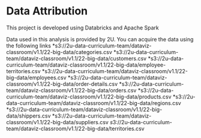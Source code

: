 # Data Attribution
This project is developed using Databricks and Apache Spark

Data used in this analysis is provided by 2U. You can acquire the data using the following links
  *s3://2u-data-curriculum-team/dataviz-classroom/v1.1/22-big-data/categories.csv
  *s3://2u-data-curriculum-team/dataviz-classroom/v1.1/22-big-data/customers.csv
  *s3://2u-data-curriculum-team/dataviz-classroom/v1.1/22-big-data/employee-territories.csv
  *s3://2u-data-curriculum-team/dataviz-classroom/v1.1/22-big-data/employees.csv
  *s3://2u-data-curriculum-team/dataviz-classroom/v1.1/22-big-data/order-details.csv
  *s3://2u-data-curriculum-team/dataviz-classroom/v1.1/22-big-data/orders.csv
  *s3://2u-data-curriculum-team/dataviz-classroom/v1.1/22-big-data/products.csv
  *s3://2u-data-curriculum-team/dataviz-classroom/v1.1/22-big-data/regions.csv
  *s3://2u-data-curriculum-team/dataviz-classroom/v1.1/22-big-data/shippers.csv
  *s3://2u-data-curriculum-team/dataviz-classroom/v1.1/22-big-data/suppliers.csv
  *s*3://2u-data-curriculum-team/dataviz-classroom/v1.1/22-big-data/territories.csv

